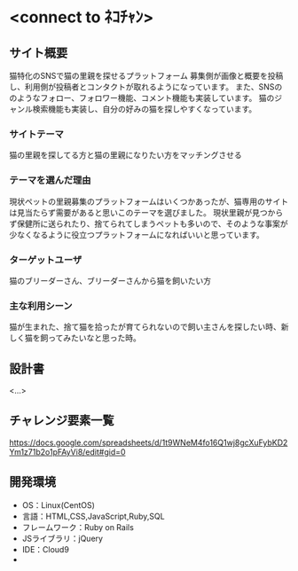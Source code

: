 # <connect to ﾈｺﾁｬﾝ>

## サイト概要
猫特化のSNSで猫の里親を探せるプラットフォーム
募集側が画像と概要を投稿し、利用側が投稿者とコンタクトが取れるようになっています。
また、SNSののようなフォロー、フォロワー機能、コメント機能も実装しています。
猫のジャンル検索機能も実装し、自分の好みの猫を探しやすくなっています。


### サイトテーマ
猫の里親を探してる方と猫の里親になりたい方をマッチングさせる

### テーマを選んだ理由
現状ペットの里親募集のプラットフォームはいくつかあったが、猫専用のサイトは見当たらず需要があると思いこのテーマを選びました。
現状里親が見つからず保健所に送られたり、捨てられてしまうペットも多いので、そのような事案が少なくなるように役立つプラットフォームになればいいと思っています。

### ターゲットユーザ
猫のブリーダーさん、ブリーダーさんから猫を飼いたい方

### 主な利用シーン
猫が生まれた、捨て猫を拾ったが育てられないので飼い主さんを探したい時、新しく猫を飼ってみたいなと思った時。

## 設計書
<...>

## チャレンジ要素一覧
https://docs.google.com/spreadsheets/d/1t9WNeM4fo16Q1wj8gcXuFybKD2Ym1z71b2o1pFAyVi8/edit#gid=0

## 開発環境
- OS：Linux(CentOS)
- 言語：HTML,CSS,JavaScript,Ruby,SQL
- フレームワーク：Ruby on Rails
- JSライブラリ：jQuery
- IDE：Cloud9
- 
